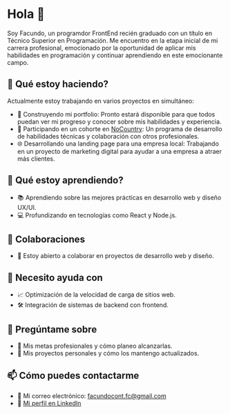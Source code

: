 # Hola 👋
Soy Facundo, un programdor FrontEnd recién graduado con un título en Técnico Superior en Programación. Me encuentro en la etapa inicial de mi carrera profesional, emocionado por la oportunidad de aplicar mis habilidades en programación y continuar aprendiendo en este emocionante campo.


## 🔭 Qué estoy haciendo?
Actualmente estoy trabajando en varios proyectos en simultáneo:
- 🚀 Construyendo mi portfolio: Pronto estará disponible para que todos puedan ver mi progreso y conocer sobre mis habilidades y experiencia.
- 🤝 Participando en un cohorte en [NoCountry](https://www.nocountry.tech/): Un programa de desarrollo de habilidades técnicas y colaboración con otros profesionales.
- 🌐 Desarrollando una landing page para una empresa local: Trabajando en un proyecto de marketing digital para ayudar a una empresa a atraer más clientes.

## 🌱 Qué estoy aprendiendo?  
- 📚 Aprendiendo sobre las mejores prácticas en desarrollo web y diseño UX/UI.
- 💻 Profundizando en tecnologías como React y Node.js.

## 👯 Colaboraciones
- 🤝 Estoy abierto a colaborar en proyectos de desarrollo web y diseño.

## 🤔 Necesito ayuda con
- 📈 Optimización de la velocidad de carga de sitios web.
- 🛠️ Integración de sistemas de backend con frontend.

## 💬 Pregúntame sobre
- 🎯 Mis metas profesionales y cómo planeo alcanzarlas.
- 🌟 Mis proyectos personales y cómo los mantengo actualizados.

## 📫 Cómo puedes contactarme
- 📧 Mi correo electrónico: [facundocont.fc@gmail.com](mailto:facundocont.fc@gmail.com)
- 💼 [Mi perfil en LinkedIn](https://www.linkedin.com/in/facundo-ignacio-contreras/)
